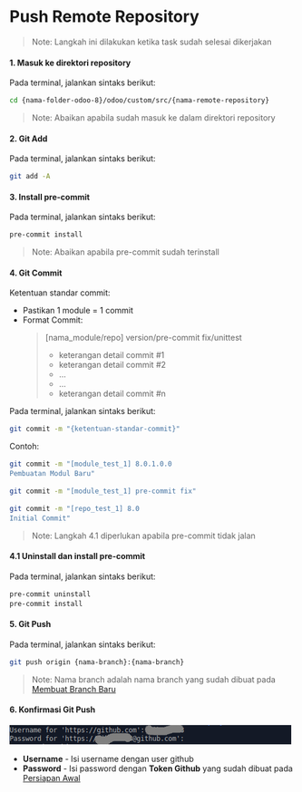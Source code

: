 # Push Remote Repository

> Note: Langkah ini dilakukan ketika task sudah selesai dikerjakan

#### 1. Masuk ke direktori repository

Pada terminal, jalankan sintaks berikut:

````bash
cd {nama-folder-odoo-8}/odoo/custom/src/{nama-remote-repository}
````
> Note: Abaikan apabila sudah masuk ke dalam direktori repository

#### 2. Git Add

Pada terminal, jalankan sintaks berikut:

````bash
git add -A
````

#### 3. Install pre-commit

Pada terminal, jalankan sintaks berikut:

````bash
pre-commit install
````
> Note: Abaikan apabila pre-commit sudah terinstall

#### 4. Git Commit

Ketentuan standar commit:
- Pastikan 1 module = 1 commit
- Format Commit:
  > [nama_module/repo] version/pre-commit fix/unittest
  > * keterangan detail commit #1
  > * keterangan detail commit #2 <br/>
  > * ... <br/>
  > * ...
  > * keterangan detail commit #n

Pada terminal, jalankan sintaks berikut:

````bash
git commit -m "{ketentuan-standar-commit}"
````

Contoh:

````bash
git commit -m "[module_test_1] 8.0.1.0.0
Pembuatan Modul Baru"
````
````bash
git commit -m "[module_test_1] pre-commit fix"
````
````bash
git commit -m "[repo_test_1] 8.0
Initial Commit"
````

> Note: Langkah 4.1 diperlukan apabila pre-commit tidak jalan

#### 4.1 Uninstall dan install pre-commit

Pada terminal, jalankan sintaks berikut:

````bash
pre-commit uninstall
pre-commit install
````

#### 5. Git Push

Pada terminal, jalankan sintaks berikut:

````bash
git push origin {nama-branch}:{nama-branch}
````
> Note: Nama branch adalah nama branch yang sudah dibuat pada [Membuat Branch Baru](./membuat-branch-baru.md)

#### 6. Konfirmasi Git Push

![](../img/prosedure-pengerjaan-task/github-konfirmasi-push.png)

* **Username** - Isi username dengan user github
* **Password** - Isi password dengan **Token Github** yang sudah dibuat pada [Persiapan Awal](./persiapan-awal.md)
